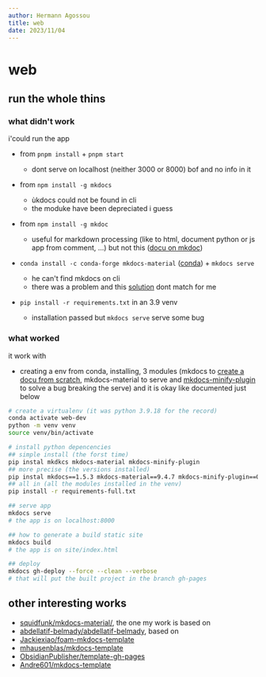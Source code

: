 ```yaml
---
author: Hermann Agossou
title: web
date: 2023/11/04
---
```


# web

## run the whole thins

### what didn't work
i'could run the app

- from `pnpm install` + `pnpm start`
    - dont serve on localhost (neither 3000 or 8000) bof and no info in it

- from `npm install -g mkdocs`
    - ùkdocs could not be found in cli
    - the moduke have been depreciated i guess

- from `npm install -g mkdoc`
    - useful for markdown processing (like to html, document python or js app from comment, ...) but not this ([docu on mkdoc](https://www.npmjs.com/package/mkdoc#doc))

- `conda install -c conda-forge mkdocs-material` ([conda](https://anaconda.org/conda-forge/mkdocs-material)) + `mkdocs serve`
    - he can't find mkdocs on cli
    - there was a problem and this [solution](https://github.com/byrnereese/mkdocs-minify-plugin/issues/2) dont match for me

- `pip install -r requirements.txt` in an 3.9 venv 
    - installation passed but `mkdocs serve` serve some bug

### what worked
it work with
- creating a env from conda, installing, 3 modules (mkdocs to [create a docu from scratch](), mkdocs-material to serve and [mkdocs-minify-plugin](https://pypi.org/project/mkdocs-minify-plugin/) to solve a bug breaking the serve) and it is okay like documented just below

```bash
# create a virtualenv (it was python 3.9.18 for the record)
conda activate web-dev
python -m venv venv
source venv/bin/activate

# install python depencencies
## simple install (the forst time)
pip instal mkdkcs mkdocs-material mkdocs-minify-plugin
## more precise (the versions installed)
pip instal mkdocs==1.5.3 mkdocs-material==9.4.7 mkdocs-minify-plugin==0.7.1
## all in (all the modules installed in the venv)
pip install -r requirements-full.txt

## serve app
mkdocs serve
# the app is on localhost:8000

## how to generate a build static site
mkdocs build
# the app is on site/index.html

## deploy 
mkdocs gh-deploy --force --clean --verbose
# that will put the built project in the branch gh-pages
```

## other interesting works
- [squidfunk/mkdocs-material/](https://github.com/squidfunk/mkdocs-material/), the one my work is based on
- [abdellatif-belmady/abdellatif-belmady](https://github.com/abdellatif-belmady/abdellatif-belmady), based on 
- [Jackiexiao/foam-mkdocs-template](https://github.com/Jackiexiao/foam-mkdocs-template)
- [mhausenblas/mkdocs-template](https://github.com/mhausenblas/mkdocs-template)
- [ObsidianPublisher/template-gh-pages](https://github.com/ObsidianPublisher/template-gh-pages)
- [Andre601/mkdocs-template](https://github.com/Andre601/mkdocs-template)

